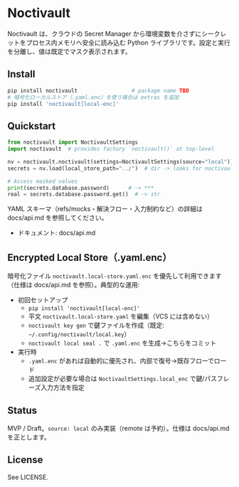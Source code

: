 # Noctivault

Noctivault は、クラウドの Secret Manager から環境変数を介さずにシークレットをプロセス内メモリへ安全に読み込む Python ライブラリです。設定と実行を分離し、値は既定でマスク表示されます。

## Install

```bash
pip install noctivault                 # package name TBD
# 暗号化ローカルストア（.yaml.enc）を使う場合は extras を追加
pip install 'noctivault[local-enc]'
```

## Quickstart

```python
from noctivault import NoctivaultSettings
import noctivault  # provides factory `noctivault()` at top-level

nv = noctivault.noctivault(settings=NoctivaultSettings(source="local"))
secrets = nv.load(local_store_path="../")  # dir -> looks for noctivault.local-store.yaml

# Access masked values
print(secrets.database.password)      # -> ***
real = secrets.database.password.get()  # -> str
```

YAML スキーマ（refs/mocks・解決フロー・入力制約など）の詳細は docs/api.md を参照してください。

- ドキュメント: docs/api.md

## Encrypted Local Store（.yaml.enc）

暗号化ファイル `noctivault.local-store.yaml.enc` を優先して利用できます（仕様は docs/api.md を参照）。典型的な運用:

- 初回セットアップ
  - `pip install 'noctivault[local-enc]'`
  - 平文 `noctivault.local-store.yaml` を編集（VCS には含めない）
  - `noctivault key gen` で鍵ファイルを作成（既定: `~/.config/noctivault/local.key`）
  - `noctivault local seal .` で `.yaml.enc` を生成→こちらをコミット
- 実行時
  - `.yaml.enc` があれば自動的に優先され、内部で復号→既存フローでロード
  - 追加設定が必要な場合は `NoctivaultSettings.local_enc` で鍵/パスフレーズ入力方法を指定

## Status

MVP / Draft。`source: local` のみ実装（remote は予約）。仕様は docs/api.md を正とします。

<!-- Dev helper commands intentionally omitted (no Makefile). -->

## License

See LICENSE.
